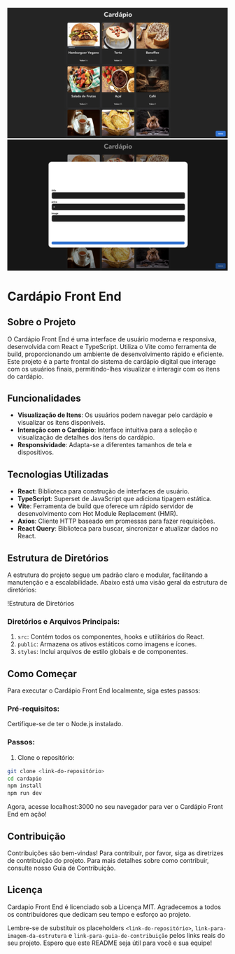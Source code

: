 ![cardapiofrente](https://github.com/Iuryppedrosa/frontend-cardapiot-digital/blob/main/320213381-f3c324cb-f017-41bb-8eb5-9c8d2c90fc82.png?raw=true) 
![cardapioinsert](https://github.com/Iuryppedrosa/frontend-cardapiot-digital/blob/main/320213383-a1092278-ac1b-4da2-b6b5-c5d2de286ef7.png?raw=true)

# Cardápio Front End
## Sobre o Projeto
O Cardápio Front End é uma interface de usuário moderna e responsiva, desenvolvida com React e TypeScript. Utiliza o Vite como ferramenta de build, proporcionando um ambiente de desenvolvimento rápido e eficiente. Este projeto é a parte frontal do sistema de cardápio digital que interage com os usuários finais, permitindo-lhes visualizar e interagir com os itens do cardápio.

## Funcionalidades
- **Visualização de Itens**: Os usuários podem navegar pelo cardápio e visualizar os itens disponíveis.
- **Interação com o Cardápio**: Interface intuitiva para a seleção e visualização de detalhes dos itens do cardápio.
- **Responsividade**: Adapta-se a diferentes tamanhos de tela e dispositivos.

## Tecnologias Utilizadas
- **React**: Biblioteca para construção de interfaces de usuário.
- **TypeScript**: Superset de JavaScript que adiciona tipagem estática.
- **Vite**: Ferramenta de build que oferece um rápido servidor de desenvolvimento com Hot Module Replacement (HMR).
- **Axios**: Cliente HTTP baseado em promessas para fazer requisições.
- **React Query**: Biblioteca para buscar, sincronizar e atualizar dados no React.

## Estrutura de Diretórios
A estrutura do projeto segue um padrão claro e modular, facilitando a manutenção e a escalabilidade. Abaixo está uma visão geral da estrutura de diretórios:

!Estrutura de Diretórios

### Diretórios e Arquivos Principais:
1. `src`: Contém todos os componentes, hooks e utilitários do React.
2. `public`: Armazena os ativos estáticos como imagens e ícones.
3. `styles`: Inclui arquivos de estilo globais e de componentes.

## Como Começar
Para executar o Cardápio Front End localmente, siga estes passos:

### Pré-requisitos:
Certifique-se de ter o Node.js instalado.

### Passos:
1. Clone o repositório:
```bash
git clone <link-do-repositório>
cd cardapio
npm install
npm run dev
```
Agora, acesse localhost:3000 no seu navegador para ver o Cardápio Front End em ação!

## Contribuição
Contribuições são bem-vindas! Para contribuir, por favor, siga as diretrizes de contribuição do projeto.
Para mais detalhes sobre como contribuir, consulte nosso Guia de Contribuição.
## Licença
Cardapio Front End é licenciado sob a Licença MIT. Agradecemos a todos os contribuidores que dedicam seu tempo e esforço ao projeto.


Lembre-se de substituir os placeholders `<link-do-repositório>`, `link-para-imagem-da-estrutura` e `link-para-guia-de-contribuição` pelos links reais do seu projeto. Espero que este README seja útil para você e sua equipe!

